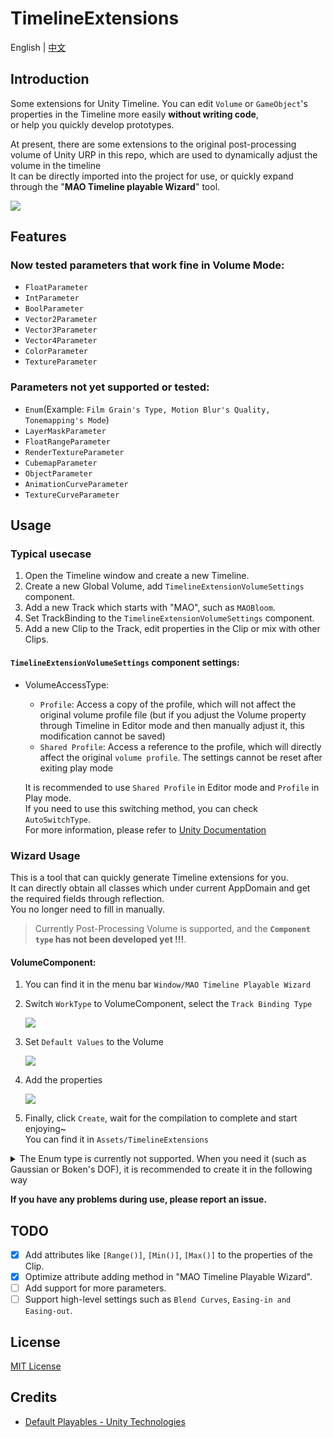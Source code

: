 ﻿# TimelineExtensions
English | [中文](README_CN.md)

## Introduction

Some extensions for Unity Timeline. 
You can edit `Volume` or `GameObject`'s properties in the Timeline more easily **without writing code**,<br> 
or help you quickly develop prototypes.

[//]: # (This project was originally developed mainly to expand the post-processing volume, 
and will gradually improve other types in the future.)

At present, there are some extensions to the original post-processing volume of Unity URP in this repo, which are used to dynamically adjust the volume in the timeline<br>
It can be directly imported into the project for use, or quickly expand through the "**MAO Timeline playable Wizard**" tool.

![](https://r2.youngmoe.com/ym-r2-bucket/2023/11/fb552984c57c7f0d554303d97d4387c6.gif)

## Features
### Now tested parameters that work fine in Volume Mode:
- `FloatParameter`
- `IntParameter`
- `BoolParameter`
- `Vector2Parameter`
- `Vector3Parameter`
- `Vector4Parameter`
- `ColorParameter`
- `TextureParameter`


### Parameters not yet supported or tested:
- `Enum`(Example: `Film Grain's Type, Motion Blur's Quality, Tonemapping's Mode`)
- `LayerMaskParameter`
- `FloatRangeParameter`
- `RenderTextureParameter`
- `CubemapParameter`
- `ObjectParameter`
- `AnimationCurveParameter`
- `TextureCurveParameter`



[//]: # (Currently supported:)

[//]: # (- Bloom)

## Usage

[//]: # (### Download/Installation)

[//]: # ()
[//]: # (Get it from one of the following sources:)

[//]: # ()
[//]: # (- Download the latest release from the [releases page]&#40;&#41;.)

[//]: # (- Clone the repository: `git clone https://xx.git`.)

### Typical usecase

1. Open the Timeline window and create a new Timeline.
2. Create a new Global Volume, add `TimelineExtensionVolumeSettings` component.
3. Add a new Track which starts with "MAO", such as `MAOBloom`.
4. Set TrackBinding to the `TimelineExtensionVolumeSettings` component.
5. Add a new Clip to the Track, edit properties in the Clip or mix with other Clips.<br>

#### `TimelineExtensionVolumeSettings` component settings:
- VolumeAccessType:
   - `Profile`: Access a copy of the profile, which will not affect the original volume profile file (but if you adjust the Volume property through Timeline in Editor mode and then manually adjust it, this modification cannot be saved)
   - `Shared Profile`: Access a reference to the profile, which will directly affect the original `volume profile`. The settings cannot be reset after exiting play mode
   
   It is recommended to use `Shared Profile` in Editor mode and `Profile` in Play mode.<br>
   If you need to use this switching method, you can check `AutoSwitchType`.<br>
   For more information, please refer to [Unity Documentation](https://docs.unity3d.com/Packages/com.unity.render-pipelines.high-definition@16.0/manual/Volumes-API.html)

### Wizard Usage
This is a tool that can quickly generate Timeline extensions for you. <br>
It can directly obtain all classes which under current AppDomain and get the required fields through reflection.<br>
You no longer need to fill in manually.

>Currently Post-Processing Volume is supported, and the **`Component type` has not been developed yet !!!**.

#### VolumeComponent:
1. You can find it in the menu bar `Window/MAO Timeline Playable Wizard`

2. Switch `WorkType` to VolumeComponent, select the `Track Binding Type`

   ![](https://r2.youngmoe.com/ym-r2-bucket/2023/11/19e8b6032028290d224b7fadef049284.png)

3. Set `Default Values` to the Volume

   ![](https://r2.youngmoe.com/ym-r2-bucket/2023/11/7a228f2972434178c205c8aaf67a6b0b.png)

4. Add the properties

   ![](https://r2.youngmoe.com/ym-r2-bucket/2023/11/14b3980e06f8d6cb0b87f9e74eb025e4.png)

5. Finally, click `Create`, wait for the compilation to complete and start enjoying~<br>
You can find it in `Assets/TimelineExtensions`

<details>
<summary>The Enum type is currently not supported. When you need it (such as Gaussian or Boken's DOF), it is recommended to create it in the following way</summary>
</details>


**If you have any problems during use, please report an issue.**



## TODO
- [x] Add attributes like `[Range()]`, `[Min()]`, `[Max()]` to the properties of the Clip.
- [x] Optimize attribute adding method in "MAO Timeline Playable Wizard".
- [ ] Add support for more parameters.
- [ ] Support high-level settings such as `Blend Curves`, `Easing-in and Easing-out`.

## License
[MIT License](https://github.com/ShiinaRinne/TimelineExtensions/blob/master/LICENSE)

## Credits
- [Default Playables - Unity Technologies](https://assetstore.unity.com/packages/essentials/default-playables-95266)